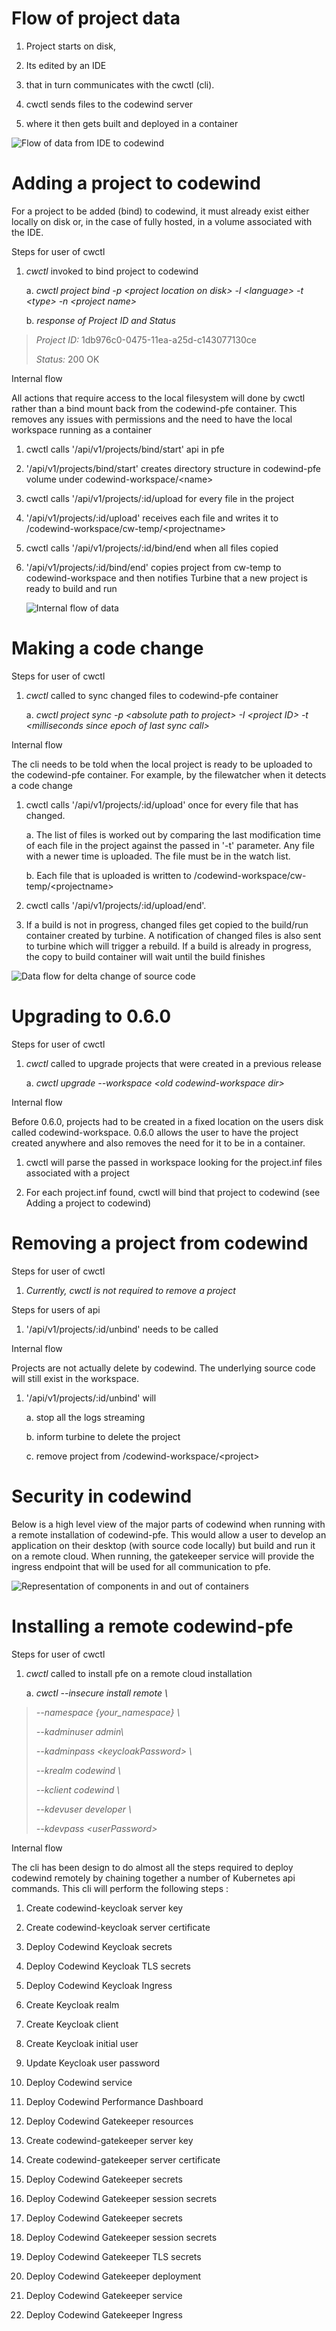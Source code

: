 Flow of project data
====================

1.  Project starts on disk,

2.  Its edited by an IDE

3.  that in turn communicates with the cwctl (cli).

4.  cwctl sends files to the codewind server

5.  where it then gets built and deployed in a container

![Flow of data from IDE to codewind](./media/image1.png)

Adding a project to codewind
============================

For a project to be added (bind) to codewind, it must already exist
either locally on disk or, in the case of fully hosted, in a volume
associated with the IDE.

Steps for user of cwctl

1.  *cwctl* invoked to bind project to codewind

    a.  *cwctl project bind -p \<project location on disk\> -l
        \<language\> -t \<type\> -n \<project name\>*

    b.  *response of Project ID and Status*

> *Project ID:* 1db976c0-0475-11ea-a25d-c143077130ce
>
> *Status:* 200 OK

Internal flow

All actions that require access to the local filesystem will done by
cwctl rather than a bind mount back from the codewind-pfe container.
This removes any issues with permissions and the need to have the local
workspace running as a container

1.  cwctl calls '/api/v1/projects/bind/start' api in pfe

2.  '/api/v1/projects/bind/start' creates directory structure in
    codewind-pfe volume under codewind-workspace/\<name\>

3.  cwctl calls '/api/v1/projects/:id/upload for every file in the
    project

4.  '/api/v1/projects/:id/upload' receives each file and writes it to
    /codewind-workspace/cw-temp/\<projectname\>

5.  cwctl calls '/api/v1/projects/:id/bind/end when all files copied

6.  '/api/v1/projects/:id/bind/end' copies project from cw-temp to
    codewind-workspace and then notifies Turbine that a new project is
    ready to build and run

    ![Internal flow of data](./media/image2.png)

Making a code change
====================

Steps for user of cwctl

1.  *cwctl* called to sync changed files to codewind-pfe container

    a.  *cwctl project sync -p \<absolute path to project\> -I \<project
        ID\> -t \<milliseconds since epoch of last sync call\>*

Internal flow

The cli needs to be told when the local project is ready to be uploaded
to the codewind-pfe container. For example, by the filewatcher when it
detects a code change

1.  cwctl calls '/api/v1/projects/:id/upload' once for every file that
    has changed.

    a.  The list of files is worked out by comparing the last
        modification time of each file in the project against the passed
        in '-t' parameter. Any file with a newer time is uploaded. The
        file must be in the watch list.

    b.  Each file that is uploaded is written to
        /codewind-workspace/cw-temp/\<projectname\>

2.  cwctl calls '/api/v1/projects/:id/upload/end'.

3.  If a build is not in progress, changed files get copied to the
    build/run container created by turbine. A notification of changed
    files is also sent to turbine which will trigger a rebuild. If a
    build is already in progress, the copy to build container will wait
    until the build finishes

![Data flow for delta change of source code](./media/image3.png)

Upgrading to 0.6.0
==================

Steps for user of cwctl

1.  *cwctl* called to upgrade projects that were created in a previous
    release

    a.  *cwctl upgrade \--workspace \<old codewind-workspace dir\>*

Internal flow

Before 0.6.0, projects had to be created in a fixed location on the
users disk called codewind-workspace. 0.6.0 allows the user to have the
project created anywhere and also removes the need for it to be in a
container.

1.  cwctl will parse the passed in workspace looking for the project.inf
    files associated with a project

2.  For each project.inf found, cwctl will bind that project to codewind
    (see Adding a project to codewind)

Removing a project from codewind
================================

Steps for user of cwctl

1.  *Currently, cwctl is not required to remove a project*

Steps for users of api

1.  '/api/v1/projects/:id/unbind' needs to be called

Internal flow

Projects are not actually delete by codewind. The underlying source code
will still exist in the workspace.

1.  '/api/v1/projects/:id/unbind' will

    a.  stop all the logs streaming

    b.  inform turbine to delete the project

    c.  remove project from /codewind-workspace/\<project\>

Security in codewind
====================

Below is a high level view of the major parts of codewind when running
with a remote installation of codewind-pfe. This would allow a user to
develop an application on their desktop (with source code locally) but
build and run it on a remote cloud. When running, the gatekeeper service
will provide the ingress endpoint that will be used for all
communication to pfe.

![Representation of components in and out of containers](./media/image4.png)

Installing a remote codewind-pfe
================================

Steps for user of cwctl

1.  *cwctl* called to install pfe on a remote cloud installation

    a.  *cwctl --insecure install remote \\*

> *\--namespace {your\_namespace} \\*
>
> *\--kadminuser admin\\*
>
> *\--kadminpass \<keycloakPassword\> \\*
>
> *\--krealm codewind \\*
>
> *\--kclient codewind \\*
>
> *\--kdevuser developer \\*
>
> *\--kdevpass \<userPassword\>*

Internal flow

The cli has been design to do almost all the steps required to deploy
codewind remotely by chaining together a number of Kubernetes api
commands. This cli will perform the following steps :

1.  Create codewind-keycloak server key

2.  Create codewind-keycloak server certificate

3.  Deploy Codewind Keycloak secrets

4.  Deploy Codewind Keycloak TLS secrets

5.  Deploy Codewind Keycloak Ingress

6.  Create Keycloak realm

7.  Create Keycloak client

8.  Create Keycloak initial user

9.  Update Keycloak user password

10. Deploy Codewind service

11. Deploy Codewind Performance Dashboard

12. Deploy Codewind Gatekeeper resources

13. Create codewind-gatekeeper server key

14. Create codewind-gatekeeper server certificate

15. Deploy Codewind Gatekeeper secrets

16. Deploy Codewind Gatekeeper session secrets

17. Deploy Codewind Gatekeeper secrets

18. Deploy Codewind Gatekeeper session secrets

19. Deploy Codewind Gatekeeper TLS secrets

20. Deploy Codewind Gatekeeper deployment

21. Deploy Codewind Gatekeeper service

22. Deploy Codewind Gatekeeper Ingress
